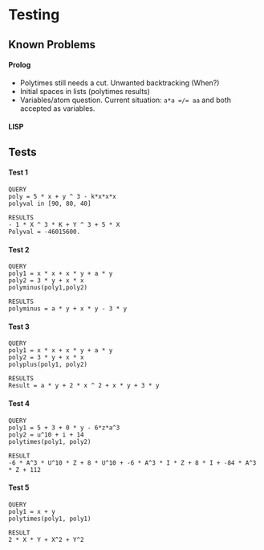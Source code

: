 # Testing
## Known Problems
#### Prolog
  - Polytimes still needs a cut. Unwanted backtracking (When?)
  - Initial spaces in lists (polytimes results)
  - Variables/atom question. Current situation: `a*a =/= aa` and both accepted as variables.

#### LISP


## Tests

#### Test 1
```
QUERY
poly = 5 * x + y ^ 3 - k*x*x*x
polyval in [90, 80, 40]

RESULTS
- 1 * X ^ 3 * K + Y ^ 3 + 5 * X
Polyval = -46015600.

```

#### Test 2
```
QUERY
poly1 = x * x + x * y + a * y  
poly2 = 3 * y + x * x
polyminus(poly1,poly2)

RESULTS
polyminus = a * y + x * y - 3 * y

```

#### Test 3
```
QUERY
poly1 = x * x + x * y + a * y  
poly2 = 3 * y + x * x
polyplus(poly1, poly2)

RESULTS
Result = a * y + 2 * x ^ 2 + x * y + 3 * y
```

#### Test 4
```
QUERY
poly1 = 5 + 3 + 0 * y - 6*z*a^3
poly2 = u^10 + i + 14
polytimes(poly1, poly2)

RESULT
-6 * A^3 * U^10 * Z + 8 * U^10 + -6 * A^3 * I * Z + 8 * I + -84 * A^3 * Z + 112
```

#### Test 5
```
QUERY
poly1 = x + y
polytimes(poly1, poly1)

RESULT
2 * X * Y + X^2 + Y^2
```
